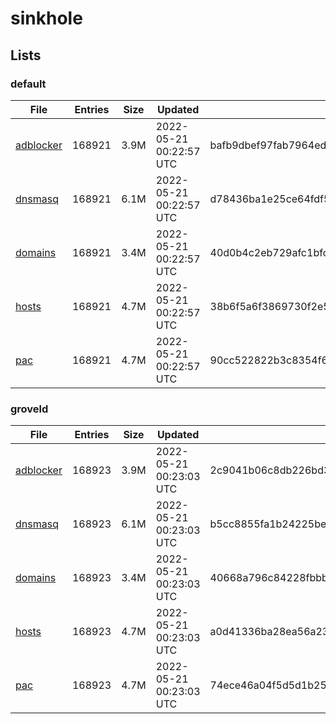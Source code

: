 # sinkhole

## Lists

### default

|File|Entries|Size|Updated|Hash|
|-|-|-|-|-|
|[adblocker](https://raw.githubusercontent.com/groveld/sinkhole/lists/default/adblocker.txt)|168921|3.9M|2022-05-21 00:22:57 UTC|bafb9dbef97fab7964edb405abed45db59100dfba7a41b4bbd02752267a43c2b|
|[dnsmasq](https://raw.githubusercontent.com/groveld/sinkhole/lists/default/dnsmasq.txt)|168921|6.1M|2022-05-21 00:22:57 UTC|d78436ba1e25ce64fdf543a04fd10a79c9a47760717f6bf27f6eb59b943c4ba0|
|[domains](https://raw.githubusercontent.com/groveld/sinkhole/lists/default/domains.txt)|168921|3.4M|2022-05-21 00:22:57 UTC|40d0b4c2eb729afc1bfcce866ea4d83be3725ad9976832427fa9ff5b2c01e26c|
|[hosts](https://raw.githubusercontent.com/groveld/sinkhole/lists/default/hosts.txt)|168921|4.7M|2022-05-21 00:22:57 UTC|38b6f5a6f3869730f2e5119eb4ceff3fcde7078bff611fb1b9be18a2a6d3f221|
|[pac](https://raw.githubusercontent.com/groveld/sinkhole/lists/default/pac.txt)|168921|4.7M|2022-05-21 00:22:57 UTC|90cc522822b3c8354f69e88d885429d66e11c38851ce262ff830f9d9c505ecdf|

### groveld

|File|Entries|Size|Updated|Hash|
|-|-|-|-|-|
|[adblocker](https://raw.githubusercontent.com/groveld/sinkhole/lists/groveld/adblocker.txt)|168923|3.9M|2022-05-21 00:23:03 UTC|2c9041b06c8db226bd30237e5b1641160a76ded89ad8c9ea573ddd693108988f|
|[dnsmasq](https://raw.githubusercontent.com/groveld/sinkhole/lists/groveld/dnsmasq.txt)|168923|6.1M|2022-05-21 00:23:03 UTC|b5cc8855fa1b24225be9d61d21774dd32394a8b7fd7abdf5873cf6e98dc96440|
|[domains](https://raw.githubusercontent.com/groveld/sinkhole/lists/groveld/domains.txt)|168923|3.4M|2022-05-21 00:23:03 UTC|40668a796c84228fbbbbd17eae2e93fecccbfb4df6eda4a4d8269e7161b2bde4|
|[hosts](https://raw.githubusercontent.com/groveld/sinkhole/lists/groveld/hosts.txt)|168923|4.7M|2022-05-21 00:23:03 UTC|a0d41336ba28ea56a231b672ba6d515164e049c38fb7392bbe24a0e902485fdc|
|[pac](https://raw.githubusercontent.com/groveld/sinkhole/lists/groveld/pac.txt)|168923|4.7M|2022-05-21 00:23:03 UTC|74ece46a04f5d5d1b25ec20101cd79728c1de876ce07687aa4e3b31f7a493061|
